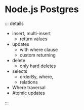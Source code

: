 # Node.js Postgres

::: details

- insert, multi-insert
  - return values
- updates
  - with where clause
  - custom returning
- delete
  - only hard deletes
- selects
  - orderBy, where,
  - relations
- Where traversal
- Atomic updates

:::
